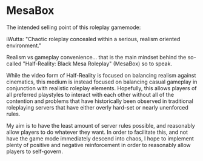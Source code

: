 # MesaBox

The intended selling point of this roleplay gamemode:

iWutta: "Chaotic roleplay concealed within a serious, realism oriented environment."

Realism vs gameplay convenience... that is the main mindset behind the so-called "Half-Reality: Black Mesa Roleplay" (MesaBox) so to speak. 

While the video form of Half-Reality is focused on balancing realism against cinematics, this medium is instead focused on balancing casual gameplay in conjunction with realistic roleplay elements. Hopefully, this allows players of all preferred playstyles to interact with each other without all of the contention and problems that have historically been observed in traditional roleplaying servers that have either overly hard-set or nearly unenforced rules.

My aim is to have the least amount of server rules possible, and reasonably allow players to do whatever they want. In order to facilitate this, and not have the game mode immediately descend into chaos, I hope to implement plenty of positive and negative reinforcement in order to reasonably allow players to self-govern.
